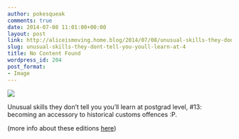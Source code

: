 ```yaml
---
author: pokesqueak
comments: true
date: 2014-07-08 11:01:00+00:00
layout: post
link: http://aliceismoving.home.blog/2014/07/08/unusual-skills-they-dont-tell-you-youll-learn-at-4/
slug: unusual-skills-they-dont-tell-you-youll-learn-at-4
title: No Content Found
wordpress_id: 204
post_format:
- Image
---
```


![](https://aliceismovinghome.files.wordpress.com/2018/12/tumblr_n8e3z6jJf01t81nb0o1_1280.jpg)

Unusual skills they don’t tell you you’ll learn at postgrad level, #13: becoming an accessory to historical customs offences :P.




(more info about these editions [here](http://www.abebooks.co.uk/books/RareBooks/publisher-paperbacks-literature-classics/tauchnitz.shtml))
